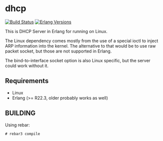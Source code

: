 dhcp
====
[![Build Status][travis badge]][travis]
[![Erlang Versions][erlang version badge]][travis]

This is DHCP Server in Erlang for running on Linux.

The Linux dependency comes mostly from the use of a special ioctl to inject ARP information into the kernel. The alternative to that would be to use raw packet socket, but those are not supported in Erlang.

The bind-to-interface socket option is also Linux specific, but the server could work without it.

Requirements
------------

* Linux
* Erlang (>= R22.3, older probably works as well)

BUILDING
--------

Using rebar:

    # rebar3 compile

<!-- Badges -->
[travis]: https://travis-ci.com/RoadRunnr/dhcp
[travis badge]: https://img.shields.io/travis/RoadRunnr/com/dhcp/master.svg?style=flat-square
[erlang version badge]: https://img.shields.io/badge/erlang-R22.3%20to%23.0-blue.svg?style=flat-square
